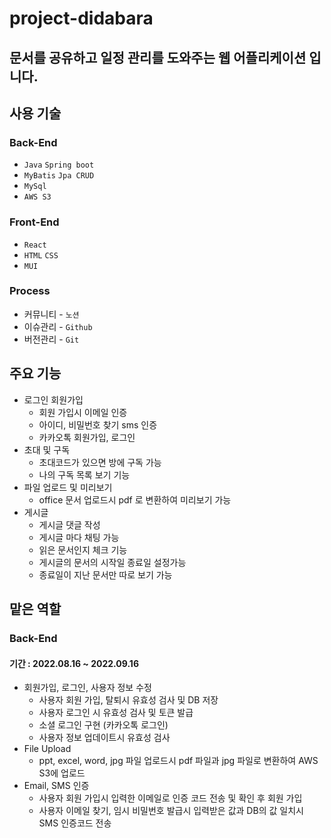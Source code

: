 # project-didabara

## 문서를 공유하고 일정 관리를 도와주는 웹 어플리케이션 입니다.

## 사용 기술

### Back-End

- `Java` `Spring boot`
- `MyBatis` `Jpa CRUD`
- `MySql`
- `AWS S3`

### Front-End

- `React`
- `HTML` `CSS`
- `MUI`

### Process

- 커뮤니티 - `노션`
- 이슈관리 - `Github`
- 버전관리 - `Git` 

## 주요 기능
- 로그인 회원가입
    - 회원 가입시 이메일 인증
    - 아이디, 비밀번호 찾기 sms 인증
    - 카카오톡 회원가입, 로그인
- 초대 및 구독
    - 초대코드가 있으면 방에 구독 가능
    - 나의 구독 목록 보기 기능
- 파일 업로드 및 미리보기
    - office 문서 업로드시 pdf 로 변환하여 미리보기 가능
- 게시글
    - 게시글 댓글 작성
    - 게시글 마다 채팅 가능
    - 읽은 문서인지 체크 기능
    - 게시글의 문서의 시작일 종료일 설정가능
    - 종료일이 지난 문서만 따로 보기 가능 

## 맡은 역할
### Back-End
#### 기간 : 2022.08.16 ~ 2022.09.16
- 회원가입, 로그인, 사용자 정보 수정
    - 사용자 회원 가입, 탈퇴시 유효성 검사 및 DB 저장
    - 사용자 로그인 시 유효성 검사 및 토큰 발급
    - 소셜 로그인 구현 (카카오톡 로그인)
    - 사용자 정보 업데이트시 유효성 검사
- File Upload
    - ppt, excel, word, jpg 파일 업로드시 pdf 파일과 jpg 파일로 변환하여 AWS S3에 업로드
- Email, SMS 인증
    - 사용자 회원 가입시 입력한 이메일로 인증 코드 전송 및 확인 후 회원 가입
    - 사용자 이메일 찾기, 임시 비밀번호 발급시 입력받은 값과 DB의 값 일치시 SMS 인증코드 전송
